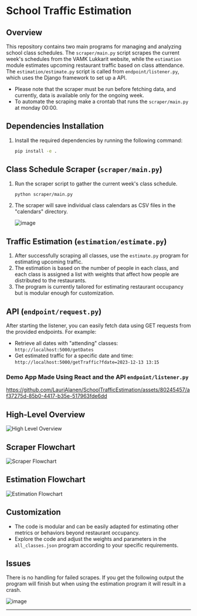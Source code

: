 # School Traffic Estimation

## Overview
This repository contains two main programs for managing and analyzing school class schedules. The `scraper/main.py` script scrapes the current week's schedules from the VAMK Lukkarit website, while the `estimation` module estimates upcoming restaurant traffic based on class attendance. The `estimation/estimate.py` script is called from `endpoint/listener.py`, which uses the Django framework to set up a API.


- Please note that the scraper must be run before fetching data, and currently, data is available only for the ongoing week. 
- To automate the scraping make a crontab that runs the `scraper/main.py` at monday 00:00.

## Dependencies Installation
1. Install the required dependencies by running the following command:
    ```bash
    pip install -e .
    ```

## Class Schedule Scraper (`scraper/main.py`)
1. Run the scraper script to gather the current week's class schedule.
    ```bash
    python scraper/main.py
    ```
2. The scraper will save individual class calendars as CSV files in the "calendars" directory.
   
   ![image](https://github.com/LauriAlanen/SchoolTrafficEstimation/assets/80245457/4821f96f-9641-44ce-9a41-a8f547df4b15)


## Traffic Estimation (`estimation/estimate.py`)
1. After successfully scraping all classes, use the `estimate.py` program for estimating upcoming traffic.
2. The estimation is based on the number of people in each class, and each class is assigned a list with weights that affect how people are distributed to the restaurants.
3. The program is currently tailored for estimating restaurant occupancy but is modular enough for customization.

##  API (`endpoint/request.py`)
After starting the listener, you can easily fetch data using GET requests from the provided endpoints. For example:
- Retrieve all dates with "attending" classes: `http://localhost:5000/getDates`
- Get estimated traffic for a specific date and time: `http://localhost:5000/getTraffic?fdate=2023-12-13 13:15`

### Demo App Made Using React and the API `endpoint/listener.py`
https://github.com/LauriAlanen/SchoolTrafficEstimation/assets/80245457/af37275d-85b0-4417-b35e-517963fde6dd

## High-Level Overview
![High Level Overview](https://github.com/LauriAlanen/SchoolTrafficEstimation/assets/80245457/51435b5e-3c70-4c90-8811-92012ad36290)

## Scraper Flowchart
![Scraper Flowchart](https://github.com/LauriAlanen/SchoolTrafficEstimation/assets/80245457/d51bb3e1-3163-4bfe-a33b-fdd3e932b158)

## Estimation Flowchart
![Estimation Flowchart](https://github.com/LauriAlanen/SchoolTrafficEstimation/assets/80245457/dfb80e63-fb2d-46e1-8ca6-bbfc41990d27)

## Customization
- The code is modular and can be easily adapted for estimating other metrics or behaviors beyond restaurant occupancy.
- Explore the code and adjust the weights and parameters in the `all_classes.json` program according to your specific requirements.

## Issues 
There is no handling for failed scrapes. If you get the following output the program will finish but when using the estimation program it will result in a crash.

![image](https://github.com/LauriAlanen/SchoolTrafficEstimation/assets/80245457/6c403c2a-fcbd-475e-b804-d7bbadb643d8)
****
